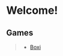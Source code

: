 <html>
 <head>
  <style>
   body {
    backgroundColor: #22272e;
   }
  </style>
 </head>
</html>

# Welcome!
## Games
> - [Boxi](./Boxi/index.html)
